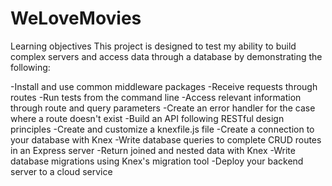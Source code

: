 # WeLoveMovies

Learning objectives
This project is designed to test my ability to build complex servers and access data through a database by demonstrating the following:


-Install and use common middleware packages
-Receive requests through routes
-Run tests from the command line
-Access relevant information through route and query parameters
-Create an error handler for the case where a route doesn't exist
-Build an API following RESTful design principles
-Create and customize a knexfile.js file
-Create a connection to your database with Knex
-Write database queries to complete CRUD routes in an Express server
-Return joined and nested data with Knex
-Write database migrations using Knex's migration tool
-Deploy your backend server to a cloud service
